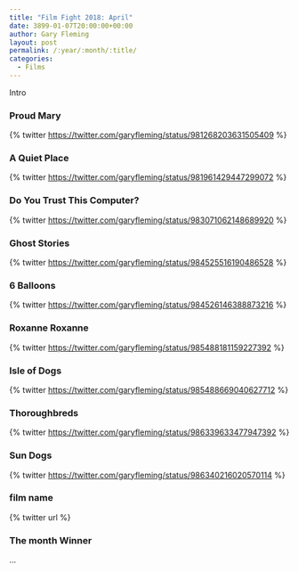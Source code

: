 ```yaml
---
title: "Film Fight 2018: April"
date: 3899-01-07T20:00:00+00:00
author: Gary Fleming
layout: post
permalink: /:year/:month/:title/
categories:
  - Films
---
```


Intro

### Proud Mary

{% twitter https://twitter.com/garyfleming/status/981268203631505409 %}

### A Quiet Place

{% twitter https://twitter.com/garyfleming/status/981961429447299072 %}

### Do You Trust This Computer?

{% twitter https://twitter.com/garyfleming/status/983071062148689920 %}

### Ghost Stories

{% twitter https://twitter.com/garyfleming/status/984525516190486528 %}

### 6 Balloons

{% twitter https://twitter.com/garyfleming/status/984526146388873216 %}

### Roxanne Roxanne

{% twitter https://twitter.com/garyfleming/status/985488181159227392 %}

### Isle of Dogs

{% twitter https://twitter.com/garyfleming/status/985488669040627712 %}

### Thoroughbreds

{% twitter https://twitter.com/garyfleming/status/986339633477947392 %}

### Sun Dogs

{% twitter https://twitter.com/garyfleming/status/986340216020570114 %}

### film name

{% twitter url %}

### The month Winner

...
